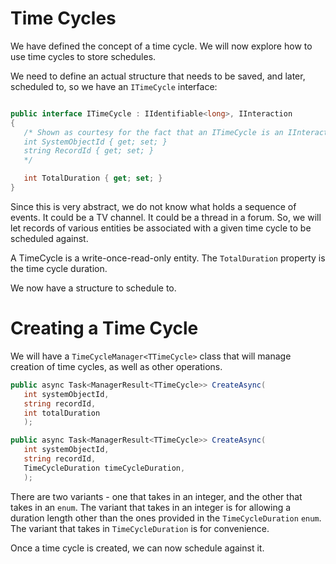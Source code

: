 # Time Cycles

We have defined the concept of a time cycle. We will now explore how to use time cycles to
store schedules.

We need to define an actual structure that needs to be saved, and later, scheduled to, so
we have an `ITimeCycle` interface:

```csharp

public interface ITimeCycle : IIdentifiable<long>, IInteraction
{
   /* Shown as courtesy for the fact that an ITimeCycle is an IInteraction
   int SystemObjectId { get; set; }
   string RecordId { get; set; }
   */

   int TotalDuration { get; set; } 
}

```

Since this is very abstract, we do not know what holds a sequence of events. It could
be a TV channel. It could be a thread in a forum. So, we will let records of various
entities be associated with a given time cycle to be scheduled against.

A TimeCycle is a write-once-read-only entity. The `TotalDuration` property is the
time cycle duration.

We now have a structure to schedule to.

# Creating a Time Cycle

We will have a `TimeCycleManager<TTimeCycle>` class that will manage creation of
time cycles, as well as other operations.

```csharp
public async Task<ManagerResult<TTimeCycle>> CreateAsync(
   int systemObjectId,
   string recordId,
   int totalDuration
   );

public async Task<ManagerResult<TTimeCycle>> CreateAsync(
   int systemObjectId,
   string recordId,
   TimeCycleDuration timeCycleDuration,
   );
```

There are two variants - one that takes in an integer, and the other that takes in an `enum`.
The variant that takes in an integer is for allowing a duration length other than the ones
provided in the `TimeCycleDuration` `enum`. The variant that takes in `TimeCycleDuration`
is for convenience.

Once a time cycle is created, we can now schedule against it.